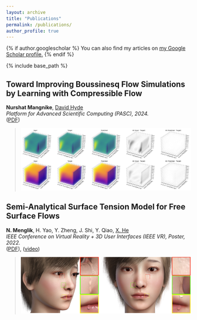 ```yaml
---
layout: archive
title: "Publications"
permalink: /publications/
author_profile: true
---
```


{% if author.googlescholar %}
  You can also find my articles on <u><a href="{{author.googlescholar}}">my Google Scholar profile</a>.</u>
{% endif %}

{% include base_path %}

## Toward Improving Boussinesq Flow Simulations by Learning with Compressible Flow
**Nurshat Mangnike**, [David Hyde](https://dabh.io/#)  
*Platform for Advanced Scientific Computing (PASC), 2024.*  
([PDF](http://nurshat317.github.io/files/BoussinesqPaper.pdf))
> ![Boussinesq](/images/Boussinesq.png)


## Semi-Analytical Surface Tension Model for Free Surface Flows
**N. Menglik**, H. Yao, Y. Zheng, J. Shi, Y. Qiao, [X. He](https://peridynamics.com/)  
*IEEE Conference on Virtual Reality + 3D User Interfaces (IEEE VR), Poster, 2022.*  
([PDF](http://nurshat317.github.io/files/paper1.pdf)),  ([video](http://nurshat317.github.io/video/PosterVideo.mp4))
   
> ![Tear](/images/Tear.png)
